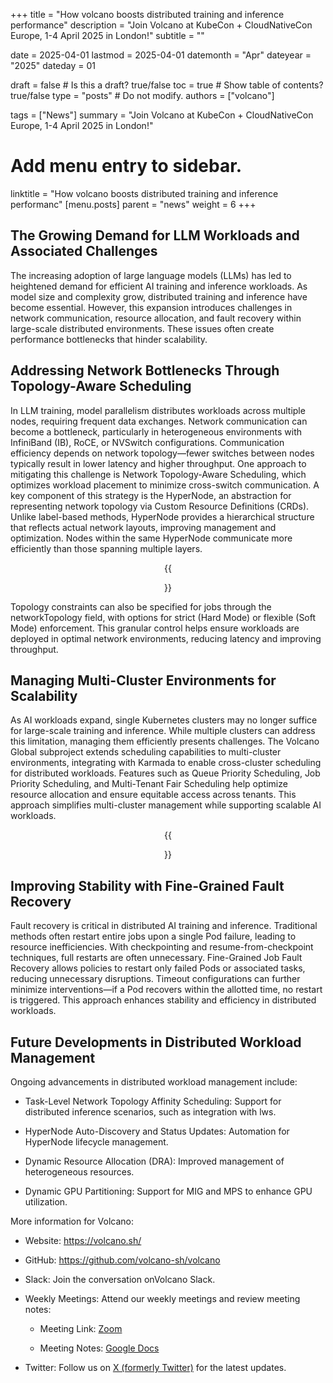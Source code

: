 +++
title =  "How volcano boosts distributed training and inference performance"
description = "Join Volcano at KubeCon + CloudNativeCon Europe, 1-4 April 2025 in London!"
subtitle = ""

date = 2025-04-01
lastmod = 2025-04-01
datemonth = "Apr"
dateyear = "2025"
dateday = 01

draft = false  # Is this a draft? true/false
toc = true  # Show table of contents? true/false
type = "posts"  # Do not modify.
authors = ["volcano"]

tags = ["News"]
summary = "Join Volcano at KubeCon + CloudNativeCon Europe, 1-4 April 2025 in London!"

# Add menu entry to sidebar.
linktitle = "How volcano boosts distributed training and inference performanc"
[menu.posts]
parent = "news"
weight = 6
+++

## The Growing Demand for LLM Workloads and Associated Challenges

The increasing adoption of large language models (LLMs) has led to heightened demand for efficient AI training and inference workloads. As model size and complexity grow, distributed training and inference have become essential. However, this expansion introduces challenges in network communication, resource allocation, and fault recovery within large-scale distributed environments. These issues often create performance bottlenecks that hinder scalability.

## Addressing Network Bottlenecks Through Topology-Aware Scheduling

In LLM training, model parallelism distributes workloads across multiple nodes, requiring frequent data exchanges. Network communication can become a bottleneck, particularly in heterogeneous environments with InfiniBand (IB), RoCE, or NVSwitch configurations. Communication efficiency depends on network topology—fewer switches between nodes typically result in lower latency and higher throughput.
One approach to mitigating this challenge is Network Topology-Aware Scheduling, which optimizes workload placement to minimize cross-switch communication. A key component of this strategy is the HyperNode, an abstraction for representing network topology via Custom Resource Definitions (CRDs). Unlike label-based methods, HyperNode provides a hierarchical structure that reflects actual network layouts, improving management and optimization. Nodes within the same HyperNode communicate more efficiently than those spanning multiple layers.

<div style="text-align: center;"> {{<figure library="1" src="./network-topology/hypernode-example.png">}}
</div>

Topology constraints can also be specified for jobs through the networkTopology field, with options for strict (Hard Mode) or flexible (Soft Mode) enforcement. This granular control helps ensure workloads are deployed in optimal network environments, reducing latency and improving throughput.

## Managing Multi-Cluster Environments for Scalability

As AI workloads expand, single Kubernetes clusters may no longer suffice for large-scale training and inference. While multiple clusters can address this limitation, managing them efficiently presents challenges.
The Volcano Global subproject extends scheduling capabilities to multi-cluster environments, integrating with Karmada to enable cross-cluster scheduling for distributed workloads. Features such as Queue Priority Scheduling, Job Priority Scheduling, and Multi-Tenant Fair Scheduling help optimize resource allocation and ensure equitable access across tenants. This approach simplifies multi-cluster management while supporting scalable AI workloads.

<div style="text-align: center;"> {{<figure library="1" src="./multi-cluster/volcano_global_design.svg">}}
</div>

## Improving Stability with Fine-Grained Fault Recovery

Fault recovery is critical in distributed AI training and inference. Traditional methods often restart entire jobs upon a single Pod failure, leading to resource inefficiencies. With checkpointing and resume-from-checkpoint techniques, full restarts are often unnecessary.
Fine-Grained Job Fault Recovery allows policies to restart only failed Pods or associated tasks, reducing unnecessary disruptions. Timeout configurations can further minimize interventions—if a Pod recovers within the allotted time, no restart is triggered. This approach enhances stability and efficiency in distributed workloads.

## Future Developments in Distributed Workload Management

Ongoing advancements in distributed workload management include:
- Task-Level Network Topology Affinity Scheduling: Support for distributed inference scenarios, such as integration with lws.

- HyperNode Auto-Discovery and Status Updates: Automation for HyperNode lifecycle management.

- Dynamic Resource Allocation (DRA): Improved management of heterogeneous resources.

- Dynamic GPU Partitioning: Support for MIG and MPS to enhance GPU utilization.

More information for Volcano:
- Website: https://volcano.sh/

- GitHub: https://github.com/volcano-sh/volcano

- Slack: Join the conversation onVolcano Slack.

- Weekly Meetings: Attend our weekly meetings and review meeting notes:

    - Meeting Link: [Zoom](https://zoom.us/j/91804791393)

    - Meeting Notes: [Google Docs](https://docs.google.com/document/d/1YLbF8zjZBiR9PbXQPB22iuc_L0Oui5A1lddVfRnZrqs/edit?tab=t.0#heading=h.u99fvvct3m1z)

- Twitter: Follow us on [X (formerly Twitter)](https://x.com/volcano_sh) for the latest updates.

